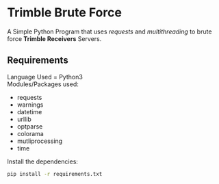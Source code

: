 # Trimble Brute Force
A Simple Python Program that uses *requests* and *multithreading* to brute force **Trimble Receivers** Servers.
## Requirements
Language Used = Python3<br />
Modules/Packages used:
* requests
* warnings
* datetime
* urllib
* optparse
* colorama
* mutliprocessing
* time
<!-- -->
Install the dependencies:
```bash
pip install -r requirements.txt
```